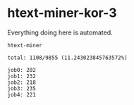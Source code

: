 # htext-miner-kor-3

Everything doing here is automated.

```
htext-miner

total: 1108/9855 (11.243023845763572%)

job0: 202
job1: 232
job2: 218
job3: 235
job4: 221
```